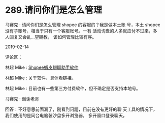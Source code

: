 # 289.请问你们是怎么管理

马赛克 : 请问你们是怎么管理 shopee 的客服的？我是做本土账 号，本土 shopee 没有子账号，相当于只有一个客服账号。一有 活动询盘的人多就应付不过来，多人回复又会乱…望赐教， 该如何管理比较有序。

2019-02-14

评论区：

林超 Mike : [Shopee](https://mp.weixin.qq.com/s/5ohfldgWNaWsSBL-x-ySFA)[蝦皮聊聊助手软件](https://mp.weixin.qq.com/s/5ohfldgWNaWsSBL-x-ySFA)

林超 Mike : 关于软件，具体看链接。

林超 Mike : 目前也有一些第三方付费软件，但不确定是否支持本地号。

马赛克 : 谢谢老哥

回答：不好意思前面漏了，刚看到问题，目前在没有更好的聊 天工具的情况下，我们使用的是同台电脑装沙盘多开浏览器， 多开窗口登录聊天。